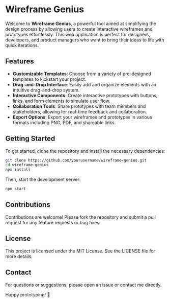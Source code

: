 # Wireframe Genius

Welcome to **Wireframe Genius**, a powerful tool aimed at simplifying the design process by allowing users to create interactive wireframes and prototypes effortlessly. This web application is perfect for designers, developers, and product managers who want to bring their ideas to life with quick iterations.

## Features
- **Customizable Templates**: Choose from a variety of pre-designed templates to kickstart your project.
- **Drag-and-Drop Interface**: Easily add and organize elements with an intuitive drag-and-drop system.
- **Interactive Components**: Create interactive prototypes with buttons, links, and form elements to simulate user flow.
- **Collaboration Tools**: Share prototypes with team members and stakeholders, allowing for real-time feedback and collaboration.
- **Export Options**: Export your wireframes and prototypes in various formats including PNG, PDF, and shareable links.

## Getting Started
To get started, clone the repository and install the necessary dependencies:

```bash
git clone https://github.com/yourusername/wireframe-genius.git
cd wireframe-genius
npm install
```

Then, start the development server:

```bash
npm start
```

## Contributions
Contributions are welcome! Please fork the repository and submit a pull request for any feature requests or bug fixes.

## License
This project is licensed under the MIT License. See the LICENSE file for more details.

## Contact
For questions or suggestions, please open an issue or contact me directly.

Happy prototyping! 🎨
